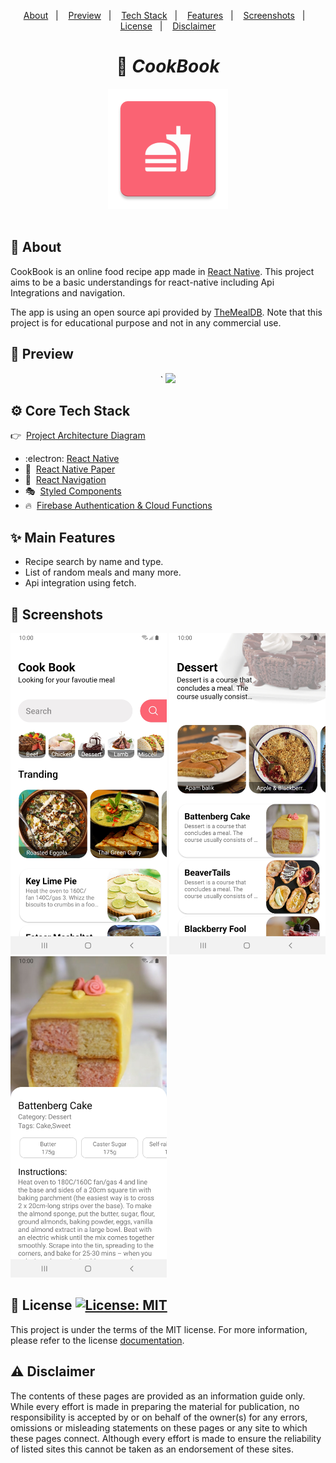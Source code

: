 <p align="center">
  <a href="#calling-about">About</a>&nbsp;&nbsp;&nbsp;|&nbsp;&nbsp;&nbsp;
  <a href="#eyes-preview">Preview</a>&nbsp;&nbsp;&nbsp;|&nbsp;&nbsp;&nbsp;
  <a href="#gear-core-tech-stack">Tech Stack</a>&nbsp;&nbsp;&nbsp;|&nbsp;&nbsp;&nbsp;
  <a href="#sparkles-main-features">Features</a>&nbsp;&nbsp;&nbsp;|&nbsp;&nbsp;&nbsp;
  <a href="#camera_flash-screenshots">Screenshots</a>&nbsp;&nbsp;&nbsp;|&nbsp;&nbsp;&nbsp;
  <a href="#memo-license-">License</a>&nbsp;&nbsp;&nbsp;|&nbsp;&nbsp;&nbsp;
  <a href="#warning-disclaimer">Disclaimer</a>
</p>

<h1 align="center">
  🍩 <em>CookBook</em>
</h1>

<div align="center">
  <img src="./screenshots/App_Icon.png" alt="App brand icon" />
</div>

<br />

## :calling: About

CookBook is an online food recipe app made in [React Native](https://reactnative.dev/ 'React Native'). This project aims to be a basic understandings for react-native including Api Integrations and navigation.

The app is using an open source api provided by [TheMealDB](https://www.themealdb.com/, 'TheMealDB'). Note that this project is for educational purpose and not in any commercial use.

## :eyes: Preview

<div align="center">`
  <img src="./screenshots/Screen-Recording-Cook-Book.gif" width="250">
</div>



## :gear: Core Tech Stack

👉&nbsp; [Project Architecture Diagram](https://lucid.app/lucidchart/invitations/accept/inv_6fab6816-4e33-4ab2-9039-1cab4f972b3d 'YumMeals App Architecture Diagram')

- :electron:&nbsp;[React Native](https://reactnative.dev/ 'React Native')
- :page_with_curl:&nbsp; [React Native Paper](https://callstack.github.io/react-native-paper/index.html 'React Native Paper')
- :link:&nbsp; [React Navigation](https://reactnavigation.org/ 'React Navigation')
- :performing_arts:&nbsp; [Styled Components](https://styled-components.com/ 'Styled Components')
- :fire:&nbsp; [Firebase Authentication & Cloud Functions](https://firebase.google.com/)

## :sparkles: Main Features

- Recipe search by name and type.
- List of random meals and many more.
- Api integration using fetch.

## :camera_flash: Screenshots

<p>
    <img src="./screenshots/Screenshot_Cook Book_1.jpg" width="250">
    <img src="./screenshots/Screenshot_Cook Book_2.jpg" width="250">
    <img src="./screenshots/Screenshot_Cook Book_3.jpg" width="250">
</p>

## :memo: License <a aria-label="CookBook is free to use" href="https://choosealicense.com/licenses/mit/" target="_blank"><img alt="License: MIT" src="https://img.shields.io/badge/License-MIT-success.svg?style=flat-square&color=33CC12" target="_blank" /></a>

This project is under the terms of the MIT license. For more information, please refer to the license [documentation](LICENSE.md).

## :warning: Disclaimer

The contents of these pages are provided as an information guide only. While every effort is made in preparing the material for publication, no responsibility is accepted by or on behalf of the owner(s) for any errors, omissions or misleading statements on these pages or any site to which these pages connect. Although every effort is made to ensure the reliability of listed sites this cannot be taken as an endorsement of these sites.
